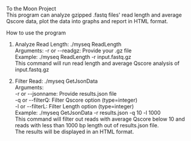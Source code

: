 To the Moon Project  
This program can analyze gzipped .fastq files' read length and average Qscore data, plot the data into graphs and report in HTML format.

How to use the program

1. Analyze Read Length: ./myseq ReadLength  
Arguments: -r or --readgz: Provide your .gz file  
Example: ./myseq ReadLength -r input.fastq.gz  
This command will run read length and average Qscore analysis of input.fastq.gz

2. Filter Read: ./myseq GetJsonData  
Arguments:  
-r or --jsonname: Provide results.json file  
           -q or --filterQ: Filter Qscore option (type=integer)  
           -l or --filterL: Filter Length option (type=integer)  
Example: ./myseq GetJsonData -r results.json -q 10 -l 1000  
  This command will filter out reads with average Qscore below 10 and reads with less than 1000 bp length out of results.json file.  
  The results will be displayed in an HTML format.
